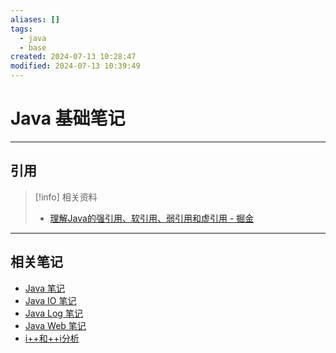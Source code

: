 ```yaml
---
aliases: []
tags:
  - java
  - base
created: 2024-07-13 10:28:47
modified: 2024-07-13 10:39:49
---
```


# Java 基础笔记

---

## 引用

> [!info] 相关资料
> 
> * [理解Java的强引用、软引用、弱引用和虚引用 - 掘金](https://juejin.cn/post/6844903665241686029)

---

## 相关笔记

* [Java 笔记](Java_Note.md)
* [Java IO 笔记](Java_IO_Note.md)
* [Java Log 笔记](Java_Log_Note.md)
* [Java Web 笔记](Java_Web_Note.md)
* [i++和++i分析](i++和++i分析.md)

